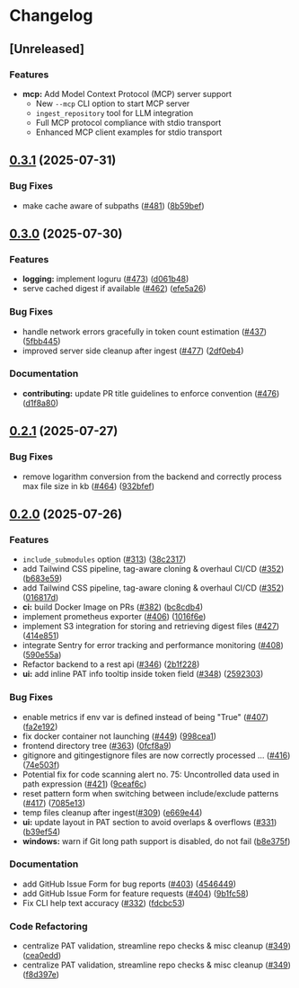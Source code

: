# Changelog

## [Unreleased]

### Features

* **mcp:** Add Model Context Protocol (MCP) server support
  - New `--mcp` CLI option to start MCP server
  - `ingest_repository` tool for LLM integration
  - Full MCP protocol compliance with stdio transport
  - Enhanced MCP client examples for stdio transport

## [0.3.1](https://github.com/coderamp-labs/gitingest/compare/v0.3.0...v0.3.1) (2025-07-31)


### Bug Fixes

* make cache aware of subpaths ([#481](https://github.com/coderamp-labs/gitingest/issues/481)) ([8b59bef](https://github.com/coderamp-labs/gitingest/commit/8b59bef541f858ef44eba8fce6ace77df9dea01c))

## [0.3.0](https://github.com/coderamp-labs/gitingest/compare/v0.2.1...v0.3.0) (2025-07-30)


### Features

* **logging:** implement loguru ([#473](https://github.com/coderamp-labs/gitingest/issues/473)) ([d061b48](https://github.com/coderamp-labs/gitingest/commit/d061b4877a253ba3f0480d329f025427c7f70177))
* serve cached digest if available ([#462](https://github.com/coderamp-labs/gitingest/issues/462)) ([efe5a26](https://github.com/coderamp-labs/gitingest/commit/efe5a2686142b5ee4984061ebcec23c3bf3495d5))


### Bug Fixes

* handle network errors gracefully in token count estimation ([#437](https://github.com/coderamp-labs/gitingest/issues/437)) ([5fbb445](https://github.com/coderamp-labs/gitingest/commit/5fbb445cd8725e56972f43ec8b5e12cb299e9e83))
* improved server side cleanup after ingest ([#477](https://github.com/coderamp-labs/gitingest/issues/477)) ([2df0eb4](https://github.com/coderamp-labs/gitingest/commit/2df0eb43989731ae40a9dd82d310ff76a794a46d))


### Documentation

* **contributing:** update PR title guidelines to enforce convention ([#476](https://github.com/coderamp-labs/gitingest/issues/476)) ([d1f8a80](https://github.com/coderamp-labs/gitingest/commit/d1f8a80826ca38ec105a1878742fe351d4939d6e))

## [0.2.1](https://github.com/coderamp-labs/gitingest/compare/v0.2.0...v0.2.1) (2025-07-27)


### Bug Fixes

* remove logarithm conversion from the backend and correctly process max file size in kb ([#464](https://github.com/coderamp-labs/gitingest/issues/464)) ([932bfef](https://github.com/coderamp-labs/gitingest/commit/932bfef85db66704985c83f3f7c427756bd14023))

## [0.2.0](https://github.com/coderamp-labs/gitingest/compare/v0.1.5...v0.2.0) (2025-07-26)

### Features

* `include_submodules` option ([#313](https://github.com/coderamp-labs/gitingest/issues/313)) ([38c2317](https://github.com/coderamp-labs/gitingest/commit/38c23171a14556a2cdd05c0af8219f4dc789defd))
* add Tailwind CSS pipeline, tag-aware cloning & overhaul CI/CD ([#352](https://github.com/coderamp-labs/gitingest/issues/352)) ([b683e59](https://github.com/coderamp-labs/gitingest/commit/b683e59b5b1a31d27cc5c6ce8fb62da9b660613b))
* add Tailwind CSS pipeline, tag-aware cloning & overhaul CI/CD ([#352](https://github.com/coderamp-labs/gitingest/issues/352)) ([016817d](https://github.com/coderamp-labs/gitingest/commit/016817d5590c1412498b7532f6e854d20239c6be))
* **ci:** build Docker Image on PRs ([#382](https://github.com/coderamp-labs/gitingest/issues/382)) ([bc8cdb4](https://github.com/coderamp-labs/gitingest/commit/bc8cdb459482948c27e780b733ac7216d822529a))
* implement prometheus exporter ([#406](https://github.com/coderamp-labs/gitingest/issues/406)) ([1016f6e](https://github.com/coderamp-labs/gitingest/commit/1016f6ecb3b1b066d541d1eba1ddffec49b15f16))
* implement S3 integration for storing and retrieving digest files ([#427](https://github.com/coderamp-labs/gitingest/issues/427)) ([414e851](https://github.com/coderamp-labs/gitingest/commit/414e85189fb9055491530ba8c0665c798474451e))
* integrate Sentry for error tracking and performance monitoring ([#408](https://github.com/coderamp-labs/gitingest/issues/408)) ([590e55a](https://github.com/coderamp-labs/gitingest/commit/590e55a4d28a4f5c0beafbd12c525828fa79e221))
* Refactor backend to a rest api ([#346](https://github.com/coderamp-labs/gitingest/issues/346)) ([2b1f228](https://github.com/coderamp-labs/gitingest/commit/2b1f228ae1f6d1f7ee471794d258b13fcac25a96))
* **ui:** add inline PAT info tooltip inside token field ([#348](https://github.com/coderamp-labs/gitingest/issues/348)) ([2592303](https://github.com/coderamp-labs/gitingest/commit/25923037ea6cd2f8ef33a6cf1f0406c2b4f0c9b6))


### Bug Fixes

* enable metrics if env var is defined instead of being "True" ([#407](https://github.com/coderamp-labs/gitingest/issues/407)) ([fa2e192](https://github.com/coderamp-labs/gitingest/commit/fa2e192c05864c8db90bda877e9efb9b03caf098))
* fix docker container not launching ([#449](https://github.com/coderamp-labs/gitingest/issues/449)) ([998cea1](https://github.com/coderamp-labs/gitingest/commit/998cea15b4f79c5d6f840b5d3d916f83c8be3a07))
* frontend directory tree ([#363](https://github.com/coderamp-labs/gitingest/issues/363)) ([0fcf8a9](https://github.com/coderamp-labs/gitingest/commit/0fcf8a956f7ec8403a025177f998f92ddee96de0))
* gitignore and gitingestignore files are now correctly processed … ([#416](https://github.com/coderamp-labs/gitingest/issues/416)) ([74e503f](https://github.com/coderamp-labs/gitingest/commit/74e503fa1140feb74aa5350a32f0025c43097da1))
* Potential fix for code scanning alert no. 75: Uncontrolled data used in path expression ([#421](https://github.com/coderamp-labs/gitingest/issues/421)) ([9ceaf6c](https://github.com/coderamp-labs/gitingest/commit/9ceaf6cbbb0cdefbc79f78c5285406b9188b2d3d))
* reset pattern form when switching between include/exclude patterns ([#417](https://github.com/coderamp-labs/gitingest/issues/417)) ([7085e13](https://github.com/coderamp-labs/gitingest/commit/7085e138a74099b1df189b3bf9b8a333c8769380))
* temp files cleanup after ingest([#309](https://github.com/coderamp-labs/gitingest/issues/309)) ([e669e44](https://github.com/coderamp-labs/gitingest/commit/e669e444fa1e6130f3f22952dd81f0ca3fe08fa5))
* **ui:** update layout in PAT section to avoid overlaps & overflows ([#331](https://github.com/coderamp-labs/gitingest/issues/331)) ([b39ef54](https://github.com/coderamp-labs/gitingest/commit/b39ef5416c1f8a7993a8249161d2a898b7387595))
* **windows:** warn if Git long path support is disabled, do not fail ([b8e375f](https://github.com/coderamp-labs/gitingest/commit/b8e375f71cae7d980cf431396c4414a6dbd0588c))


### Documentation

* add GitHub Issue Form for bug reports ([#403](https://github.com/coderamp-labs/gitingest/issues/403)) ([4546449](https://github.com/coderamp-labs/gitingest/commit/4546449bbc1e4a7ad0950c4b831b8855a98628fd))
* add GitHub Issue Form for feature requests ([#404](https://github.com/coderamp-labs/gitingest/issues/404)) ([9b1fc58](https://github.com/coderamp-labs/gitingest/commit/9b1fc58900ae18a3416fe3cf9b5e301a65a8e9fd))
* Fix CLI help text accuracy ([#332](https://github.com/coderamp-labs/gitingest/issues/332)) ([fdcbc53](https://github.com/coderamp-labs/gitingest/commit/fdcbc53cadde6a5dc3c3626120df1935b63693b2))


### Code Refactoring

* centralize PAT validation, streamline repo checks & misc cleanup ([#349](https://github.com/coderamp-labs/gitingest/issues/349)) ([cea0edd](https://github.com/coderamp-labs/gitingest/commit/cea0eddce8c6846bc6271cb3a8d15320e103214c))
* centralize PAT validation, streamline repo checks & misc cleanup ([#349](https://github.com/coderamp-labs/gitingest/issues/349)) ([f8d397e](https://github.com/coderamp-labs/gitingest/commit/f8d397e66e3382d12f8a0ed05d291a39db830bda))
